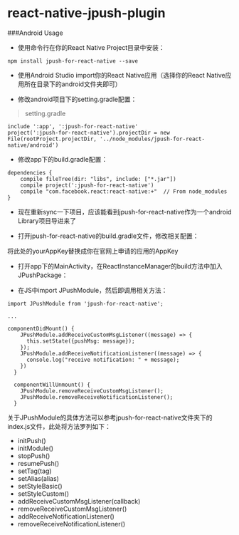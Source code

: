 # react-native-jpush-plugin

###Android Usage

- 使用命令行在你的React Native Project目录中安装：

```
npm install jpush-for-react-native --save
```
- 使用Android Studio import你的React Native应用（选择你的React Native应用所在目录下的android文件夹即可）

- 修改android项目下的setting.gradle配置：
> setting.gradle

```
include ':app', ':jpush-for-react-native'
project(':jpush-for-react-native').projectDir = new File(rootProject.projectDir, '../node_modules/jpush-for-react-native/android')

```

- 修改app下的build.gradle配置：
```
dependencies {
    compile fileTree(dir: "libs", include: ["*.jar"])
    compile project(':jpush-for-react-native')
    compile "com.facebook.react:react-native:+"  // From node_modules
}
```

- 现在重新sync一下项目，应该能看到jpush-for-react-native作为一个android Library项目导进来了

- 打开jpush-for-react-native的build.gradle文件，修改相关配置：


将此处的yourAppKey替换成你在官网上申请的应用的AppKey

- 打开app下的MainActivity，在ReactInstanceManager的build方法中加入JPushPackage：


- 在JS中import JPushModule，然后即调用相关方法：
```
import JPushModule from 'jpush-for-react-native';

...

componentDidMount() {
    JPushModule.addReceiveCustomMsgListener((message) => {
      this.setState({pushMsg: message});
    });
    JPushModule.addReceiveNotificationListener((message) => {
      console.log("receive notification: " + message);
    })
  }

  componentWillUnmount() {
    JPushModule.removeReceiveCustomMsgListener();
    JPushModule.removeReceiveNotificationListener();
  }
```

关于JPushModule的具体方法可以参考jpush-for-react-native文件夹下的index.js文件，此处将方法罗列如下：

- initPush()
- initModule()
- stopPush()
- resumePush()
- setTag(tag)
- setAlias(alias)
- setStyleBasic()
- setStyleCustom()
- addReceiveCustomMsgListener(callback)
- removeReceiveCustomMsgListener()
- addReceiveNotificationListener()
- removeReceiveNotificationListener()




